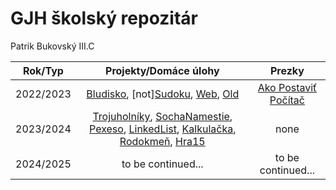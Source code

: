 # GJH školský repozitár
Patrik Bukovský III.C

|  Rok/Typ  |                                                                                                                       Projekty/Domáce úlohy                                                                                                                       |                             Prezky                             |
|:---------:|:-----------------------------------------------------------------------------------------------------------------------------------------------------------------------------------------------------------------------------------------------------------------:|:--------------------------------------------------------------:|
| 2022/2023 |                                                                        [Bludisko](2022-2023/Bludisko2023), [not][Sudoku](Sudoku), [Web](turing.gjh.sk\~bukovsky.p),  [Old](2022-2023/Old)                                                                         | [Ako Postaviť Počítač](2022-2023/pptx/Akopostaviťpočítač.pptx) |
| 2023/2024 | [Trojuholníky](2023-2024/rekurzia_trojuholniky.py), [SochaNamestie](2023-2024/sochananamesti.py), [Pexeso](2023-2024/pexeso), [LinkedList](2023-2024/LinkedList.py), [Kalkulačka](2023-2024/calculator), [Rodokmeň](2023-2024/Rodokmeň), [Hra15](2023-2024/hra15) |                              none                              |
| 2024/2025 |                                                                                                                        to be continued...                                                                                                                         |                       to be continued...                       |

